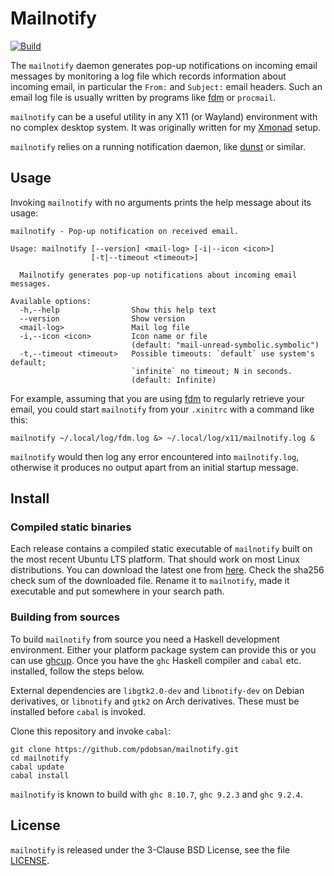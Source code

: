 
# Mailnotify

[![Build](https://github.com/pdobsan/mailnotify/actions/workflows/build.yaml/badge.svg)](https://github.com/pdobsan/mailnotify/actions/workflows/build.yaml)

The `mailnotify` daemon generates pop-up notifications on incoming email
messages by monitoring a log file which records information about incoming
email, in particular the `From:` and `Subject:` email headers. Such an email
log file is usually written by programs like
[fdm](https://github.com/nicm/fdm) or `procmail`.

`mailnotify` can be a useful utility in any X11 (or Wayland) environment
with no complex desktop system. It was originally written for my
[Xmonad](https://xmonad.org) setup.

`mailnotify` relies on a running notification daemon, like
[dunst](https://dunst-project.org/) or similar.

## Usage

Invoking `mailnotify` with no arguments prints the help message about its
usage:

    mailnotify - Pop-up notification on received email.

    Usage: mailnotify [--version] <mail-log> [-i|--icon <icon>] 
                      [-t|--timeout <timeout>]

      Mailnotify generates pop-up notifications about incoming email messages.

    Available options:
      -h,--help                Show this help text
      --version                Show version
      <mail-log>               Mail log file
      -i,--icon <icon>         Icon name or file
                               (default: "mail-unread-symbolic.symbolic")
      -t,--timeout <timeout>   Possible timeouts: `default` use system's default;
                               `infinite` no timeout; N in seconds.
                               (default: Infinite)

For example, assuming that you are using [fdm](https://github.com/nicm/fdm)
to regularly retrieve your email, you could start `mailnotify` from your
`.xinitrc` with a command like this:

    mailnotify ~/.local/log/fdm.log &> ~/.local/log/x11/mailnotify.log &

`mailnotify` would then log any error encountered into `mailnotify.log`,
otherwise it produces no output apart from an initial startup message.

## Install

### Compiled static binaries

Each release contains a compiled static executable of `mailnotify` built on the
most recent Ubuntu LTS platform. That should work on most Linux
distributions. You can download the latest one from
[here](https://github.com/pdobsan/mailnotify/releases/latest). Check the sha256
check sum of the downloaded file. Rename it to `mailnotify`, made it executable
and put somewhere in your search path.

### Building from sources

To build `mailnotify` from source you need a Haskell development environment.
Either your platform package system can provide this or you can use
[ghcup](https://www.haskell.org/ghcup/). Once you have the `ghc` Haskell
compiler and `cabal` etc. installed, follow the steps below.

External dependencies are `libgtk2.0-dev` and `libnotify-dev` on Debian
derivatives,  or `libnotify` and  `gtk2` on Arch derivatives. These must be
installed before `cabal` is invoked.

Clone this repository and invoke `cabal`:

    git clone https://github.com/pdobsan/mailnotify.git
    cd mailnotify
    cabal update
    cabal install

`mailnotify` is known to build with `ghc 8.10.7`, `ghc 9.2.3` and `ghc
9.2.4`.

## License

`mailnotify` is released under the 3-Clause BSD License, see the file
[LICENSE](LICENSE).

